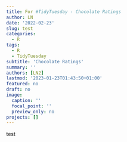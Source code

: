 ```yaml
---
title: For #TidyTuesday - Chocolate Ratings
author: LN
date: '2022-02-23'
slug: test
categories:
  - R
tags:
  - R
  - TidyTuesday
subtitle: 'Chocolate Ratings'
summary: ''
authors: [LN2]
lastmod: '2023-01-23T01:43:50+01:00'
featured: no
draft: no
image:
  caption: ''
  focal_point: ''
  preview_only: no
projects: []
---
```


test
